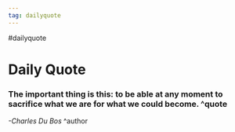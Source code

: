 ```yaml
---
tag: dailyquote
---
```


#dailyquote

# Daily Quote

### The important thing is this: to be able at any moment to sacrifice what we are for what we could become. ^quote
*-Charles Du Bos* ^author
